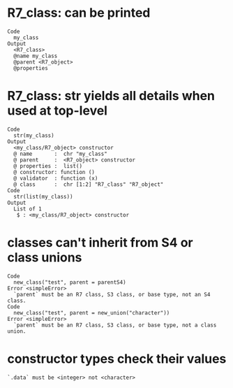 # R7_class: can be printed

    Code
      my_class
    Output
      <R7_class>
      @name my_class
      @parent <R7_object>
      @properties

# R7_class: str yields all details when used at top-level

    Code
      str(my_class)
    Output
      <my_class/R7_object> constructor
      @ name       :  chr "my_class"
      @ parent     :  <R7_object> constructor
      @ properties :  list()
      @ constructor: function ()  
      @ validator  : function (x)  
      @ class      :  chr [1:2] "R7_class" "R7_object"
    Code
      str(list(my_class))
    Output
      List of 1
       $ : <my_class/R7_object> constructor

# classes can't inherit from S4 or class unions

    Code
      new_class("test", parent = parentS4)
    Error <simpleError>
      `parent` must be an R7 class, S3 class, or base type, not an S4 class.
    Code
      new_class("test", parent = new_union("character"))
    Error <simpleError>
      `parent` must be an R7 class, S3 class, or base type, not a class union.

# constructor  types check their values

    `.data` must be <integer> not <character>

